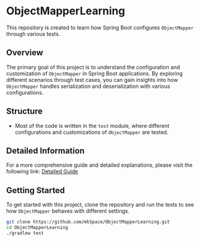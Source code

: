 # ObjectMapperLearning

This repository is created to learn how Spring Boot configures `ObjectMapper` through various tests.

## Overview

The primary goal of this project is to understand the configuration and customization of `ObjectMapper` in Spring Boot applications. By exploring different scenarios through test cases, you can gain insights into how `ObjectMapper` handles serialization and deserialization with various configurations.

## Structure

- Most of the code is written in the `test` module, where different configurations and customizations of `ObjectMapper` are tested.

## Detailed Information

For a more comprehensive guide and detailed explanations, please visit the following link: [Detailed Guide](https://funin.tistory.com/3)

## Getting Started

To get started with this project, clone the repository and run the tests to see how `ObjectMapper` behaves with different settings.

```bash
git clone https://github.com/mkSpace/ObjectMapperLearning.git
cd ObjectMapperLearning
./gradlew test
```
